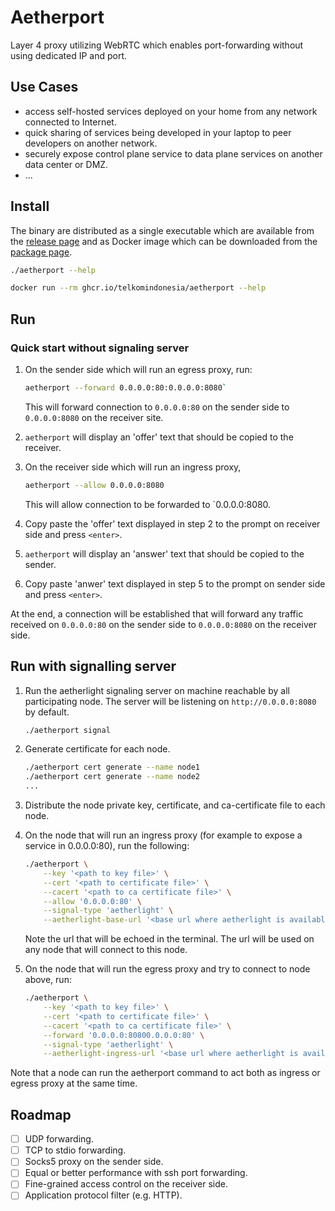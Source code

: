 # Aetherport

Layer 4 proxy utilizing WebRTC which enables port-forwarding without using dedicated IP and port.

## Use Cases

- access self-hosted services deployed on your home from any network connected to Internet.
- quick sharing of services being developed in your laptop to peer developers on another network.
- securely expose control plane service to data plane services on another data center or DMZ.
- ...

## Install

The binary are distributed as a single executable which are available from the [release page](./releases) and as Docker image which can be downloaded from the [package page](./pkgs/container/aetherport).

```bash
./aetherport --help
```

```bash
docker run --rm ghcr.io/telkomindonesia/aetherport --help
```

## Run

### Quick start without signaling server

1. On the sender side which will run an egress proxy, run:

   ```bash
   aetherport --forward 0.0.0.0:80:0.0.0.0:8080`
   ```

   This will forward connection to `0.0.0.0:80` on the sender side to `0.0.0.0:8080` on the receiver site.

1. `aetherport` will display an 'offer' text that should be copied to the receiver.

1. On the receiver side which will run an ingress proxy,

    ```bash
    aetherport --allow 0.0.0.0:8080
    ```

    This will allow connection to be forwarded to `0.0.0.0:8080.

1. Copy paste the 'offer' text displayed in step 2 to the prompt on receiver side and press `<enter>`.

1. `aetherport` will display an 'answer' text that should be copied to the sender.

1. Copy paste 'anwer' text displayed in step 5 to the prompt on sender side and press `<enter>`.

At the end, a connection will be established that will forward any traffic received on `0.0.0.0:80` on the sender side to `0.0.0.0:8080` on the receiver side.

## Run with signalling server

1. Run the aetherlight signaling server on machine reachable by all participating node. The server will be listening on `http://0.0.0.0:8080` by default.

    ```bash
    ./aetherport signal
    ```

1. Generate certificate for each node.

    ```bash
    ./aetherport cert generate --name node1
    ./aetherport cert generate --name node2
    ...
    ```

1. Distribute the node private key, certificate, and ca-certificate file to each node.

1. On the node that will run an ingress proxy (for example to expose a service in 0.0.0.0:80), run the following:

    ```bash
    ./aetherport \
        --key '<path to key file>' \
        --cert '<path to certificate file>' \
        --cacert '<path to ca certificate file>' \
        --allow '0.0.0.0:80' \
        --signal-type 'aetherlight' \
        --aetherlight-base-url '<base url where aetherlight is available, e.g. http://0.0.0.0:8080>'
    ```

    Note the url that will be echoed in the terminal. The url will be used on any node that will connect to this node.

1. On the node that will run the egress proxy and try to connect to node above, run:

    ```bash
    ./aetherport \
        --key '<path to key file>' \
        --cert '<path to certificate file>' \
        --cacert '<path to ca certificate file>' \
        --forward '0.0.0.0:80800.0.0.0:80' \
        --signal-type 'aetherlight' \
        --aetherlight-ingress-url '<base url where aetherlight is available, e.g. http://0.0.0.0:8080>/ingresses/<ingress ID from the previous command>'
    ```

Note that a node can run the aetherport command to act both as ingress or egress proxy at the same time.

## Roadmap

- [ ] UDP forwarding.
- [ ] TCP to stdio forwarding.
- [ ] Socks5 proxy on the sender side.
- [ ] Equal or better performance with ssh port forwarding.
- [ ] Fine-grained access control on the receiver side.
- [ ] Application protocol filter (e.g. HTTP).
